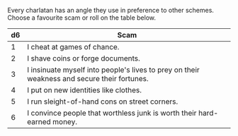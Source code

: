 Every charlatan has an angle they use in preference to other schemes. Choose a favourite scam or roll on the table below.

| d6  | Scam                                                                                        |
| --- | ------------------------------------------------------------------------------------------- |
| 1   | I cheat at games of chance.                                                                 |
| 2   | I shave coins or forge documents.                                                           |
| 3   | I insinuate myself into people's lives to prey on their weakness and secure their fortunes. |
| 4   | I put on new identities like clothes.                                                       |
| 5   | I run sleight-of-hand cons on street corners.                                               |
| 6   | I convince people that worthless junk is worth their hard-earned money.                     |
